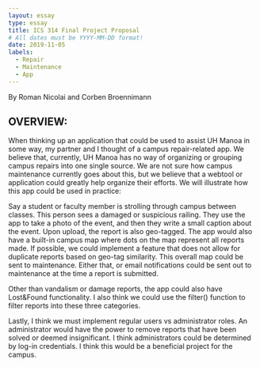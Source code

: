 ```yaml
---
layout: essay
type: essay
title: ICS 314 Final Project Proposal
# All dates must be YYYY-MM-DD format!
date: 2019-11-05
labels:
  - Repair
  - Maintenance
  - App
---
```


By Roman Nicolai and Corben Broennimann

## OVERVIEW:

When thinking up an application that could be used to assist UH Manoa in some way, my partner and I thought of a campus repair-related app. We believe that, currently, UH Manoa has no way of organizing or grouping campus repairs into one single source. We are not sure how campus maintenance currently goes about this, but we believe that a webtool or application could greatly help organize their efforts. We will illustrate how this app could be used in practice:

Say a student or faculty member is strolling through campus between classes. This person sees a damaged or suspicious railing. They use the app to take a photo of the event, and then they write a small caption about the event. Upon upload, the report is also geo-tagged. The app would also have a built-in campus map where dots on the map represent all reports made. If possible, we could implement a feature that does not allow for duplicate reports based on geo-tag similarity. This overall map could be sent to maintenance. Either that, or email notifications could be sent out to maintenance at the time a report is submitted. 

Other than vandalism or damage reports, the app could also have Lost&Found functionality. I also think we could use the filter() function to filter reports into these three categories. 

Lastly, I think we must implement regular users vs administrator roles. An administrator would have the power to remove reports that have been solved or deemed insignificant. I think administrators could be determined by log-in credentials. I think this would be a beneficial project for the campus.